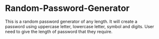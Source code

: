 # Random-Password-Generator

This is a random password generator of any length. It will create a password using uppercase letter, lowercase letter, symbol and digits. User need to give the length of password that they require.
